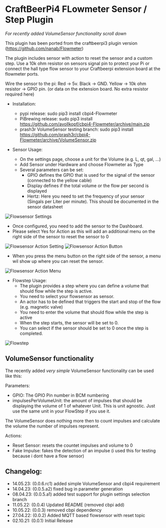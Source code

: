 # CraftBeerPi4 FLowmeter Sensor / Step Plugin

*For recently added VolumeSensor functionality scroll down*

This plugin has been ported from the craftbeerpi3 plugin version (https://github.com/nanab/Flowmeter)

The plugin includes sensor with action to reset the sensor and a custom step.
Use a 10k ohm resistor on sensors signal pin to protect your Pi or connect the hall type flow sensor to your Craftbeerpi extension board at the flowmeter ports.

Wire the sensor to the pi:
Red -> 5v.
Black -> GND.
Yellow -> 10k ohm resistor -> GPIO pin. (or data on the extension board. No extra resistor required here)

- Installation: 
    - pypi release: sudo pip3 install cbpi4-Flowmeter
    - PiBrewing release: sudo pip3 install https://github.com/avollkopf/cbpi4-Flowmeter/archive/main.zip
	- prash3r VolumeSensor testing branch: sudo pip3 install https://github.com/prash3r/cbpi4-Flowmeter/archive/VolumeSensor.zip

- Sensor Usage:
    - On the settings page, choose a unit for the Volume (e.g. L, qt, gal, ...)
    - Add Sensor under Hardware and choose Flowmeter as Type
    - Several parameters can be set:
        - GPIO defines the GPIO that is used for the signal of the sensor (connected to the yellow cable)
        - Display defines if the total volume or the flow per second is displayed
        - Hertz: Here you need to set the frequency of your sensor (Singals per Liter per minute). This should be documented in the sensor datasheet

![Flowsensor Settings](https://github.com/avollkopf/cbpi4-Flowmeter/blob/main/SensorConfig.png?raw=true)


- Once configured, you need to add the sensor to the Dashboard.
- Please select Yes for Action as this will add an additional menu on the right side of the sensor to reset the sensor to 0

![Flowsensor Action Setting](https://github.com/avollkopf/cbpi4-Flowmeter/blob/main/SensorActionSetting.png?raw=true)
![Flowsensor Action Button](https://github.com/avollkopf/cbpi4-Flowmeter/blob/main/SensorActionButton.png?raw=true)

    
- When you press the menu button on the right side of the sensor, a menu wil show up where you can reset the sensor.

![Flowsensor Action Menu](https://github.com/avollkopf/cbpi4-Flowmeter/blob/main/SensorAction.png?raw=true)

- Flowstep Usage:
    - The plugin provides a step where you can define a volume that should flow while the step is active.
    - You need to select your flowsensor as sensor.
    - An actor has to be defined that triggers the start and stop of the flow (e.g. magnetic valve)
    - You need to enter the volume that should flow while the step is active
    - When the step starts, the sensor will be set to 0.
    - You can select if the sensor should be set to 0 once the step is completed.

![Flowstep](https://github.com/avollkopf/cbpi4-Flowmeter/blob/main/FlowStep.png?raw=true)

## VolumeSensor functionality

The recently added *very simple* VolumeSensor functionality can be used like this:

Parameters:
 - GPIO: The GPIO Pin number in BCM numbering
 - impulsesPerVolumeUnit: the amount of impulses that should be displaying the volume of 1 of whatever Unit. This is unit agnostic. Just use the same unit in your FlowStep if you use it.

The VolumeSensor does nothing more then to count impulses and calculate the volume the number of impulses represent.

Actions:
 - Reset Sensor: resets the countet impulses and volume to 0
 - Fake Impulse: fakes the detection of an impulse (i used this for testing because i dont have a flow sensor)



## Changelog:
- 14.05.23: (0.0.6.rc1) added simple VolumeSensor and cbpi4 requirement
- 14.04.23: (0.0.5.a2) fixed bug in parameter generation
- 08.04.23: (0.0.5.a1) added test support for plugin settings selection branch
- 11.05.22: (0.0.4) Updated README (removed cbpi add)
- 10.05.22: (0.0.3) removed cbpi dependency
- 27.04.22: (0.0.2) Added MQTT based flowsensor with reset topic
- 02.10.21: (0.0.1) Initial Release


